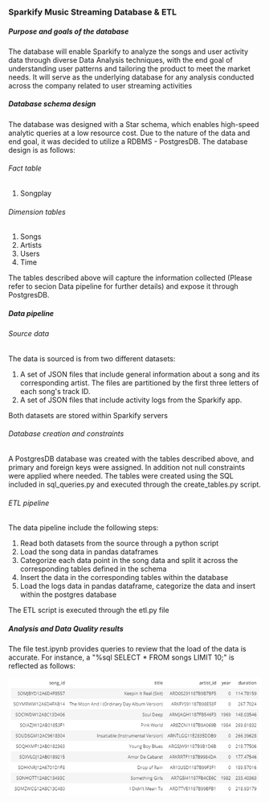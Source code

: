 ### Sparkify Music Streaming Database & ETL

##### Purpose and goals of the database
The database will enable Sparkify to analyze the songs and user activity data through diverse Data Analysis techniques, with the end goal of understanding user patterns and tailoring the product to meet the market needs. It will serve as the underlying database for any analysis conducted across the company related to user streaming activities

##### Database schema design
The database was designed with a Star schema, which enables high-speed analytic queries at a low resource cost. Due to the nature of the data and end goal, it was decided to utilize a RDBMS - PostgresDB. The database design is as follows:

###### Fact table
1. Songplay

###### Dimension tables
1. Songs
2. Artists
3. Users
4. Time

The tables described above will capture the information collected (Please refer to secion Data pipeline for further details) and expose it through PostgresDB.

##### Data pipeline

###### Source data
The data is sourced is from two different datasets:

1. A set of JSON files that include general information about a song and its corresponding artist. The files are partitioned by the first three letters of each song's track ID. 
2. A set of JSON files that include activity logs from the Sparkify app.

Both datasets are stored within Sparkify servers

###### Database creation and constraints

A PostgresDB database was created with the tables described above, and primary and foreign keys were assigned. In addition not null constraints were applied where needed. The tables were created using the SQL included in sql_queries.py and executed through the create_tables.py script.

###### ETL pipeline

The data pipeline include the following steps:

1. Read both datasets from the source through a python script
2. Load the song data in pandas dataframes
3. Categorize each data point in the song data and split it across the corresponding tables defined in the schema
4. Insert the data in the corresponding tables within the database
5. Load the logs data in pandas dataframe, categorize the data and insert within the postgres database

The ETL script is executed through the etl.py file

##### Analysis and Data Quality results

The file test.ipynb provides queries to review that the load of the data is accurate. For instance, a "%sql SELECT * FROM songs LIMIT 10;" is reflected as follows:

![SongsDataset](/songs.png)
